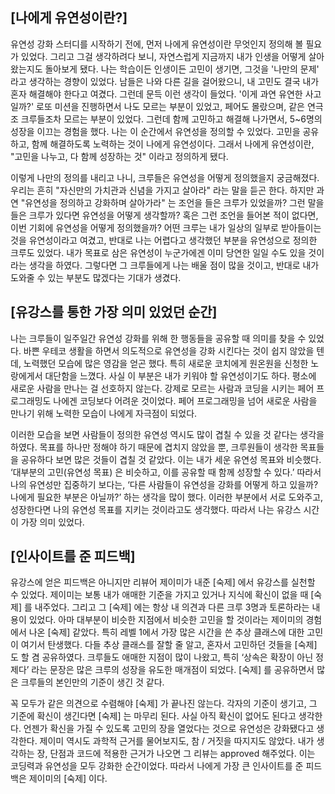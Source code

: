 ## [나에게 유연성이란?]

유연성 강화 스터디를 시작하기 전에, 먼저 나에게 유연성이란 무엇인지 정의해 볼 필요가 있었다. 그리고 그걸 생각하려다 보니, 자연스럽게 지금까지 내가 인생을 어떻게 살아왔는지도 돌아보게 됐다.
나는 학습이든 인생이든 고민이 생기면, 그것을 '나만의 문제' 라고 생각하는 경향이 있었다. 남들은 나와 다른 길을 걸어왔으니, 내 고민도 결국 내가 혼자 해결해야 한다고 여겼다. 그런데 문득 이런 생각이 들었다. '이게 과연 유연한 사고일까?' 로또 미션을 진행하면서 나도 모르는 부분이 있었고, 페어도 몰랐으며, 같은 연극 조 크루들조차 모르는 부분이 있었다. 그런데 함께 고민하고 해결해 나가면서, 5~6명의 성장을 이끄는 경험을 했다. 나는 이 순간에서 유연성을 정의할 수 있었다. 고민을 공유하고, 함께 해결하도록 노력하는 것이 나에게 유연성이다. 그래서 나에게 유연성이란, "고민을 나누고, 다 함께 성장하는 것" 이라고 정의하게 됐다. 

이렇게 나만의 정의를 내리고 나니, 크루들은 유연성을 어떻게 정의했을지 궁금해졌다. 우리는 흔히 "자신만의 가치관과 신념을 가지고 살아라" 라는 말을 듣곤 한다. 하지만 과연 "유연성을 정의하고 강화하며 살아가라" 는 조언을 들은 크루가 있었을까? 그런 말을 들은 크루가 있다면 유연성을 어떻게 생각할까? 혹은 그런 조언을 들어본 적이 없다면, 이번 기회에 유연성을 어떻게 정의했을까? 어떤 크루는 내가 일상의 일부로 받아들이는 것을 유연성이라고 여겼고, 반대로 나는 어렵다고 생각했던 부분을 유연성으로 정의한 크루도 있었다. 내가 목표로 삼은 유연성이 누군가에겐 이미 당연한 일일 수도 있을 것이라는 생각을 하였다. 그렇다면 그 크루들에게 나는 배울 점이 많을 것이고, 반대로 내가 도와줄 수 있는 부분도 많겠다는 기대가 생겼다.

## [유강스를 통한 가장 의미 있었던 순간]

나는 크루들이 일주일간 유연성 강화를 위해 한 행동들을 공유할 때 의미를 찾을 수 있었다. 바쁜 우테코 생활을 하면서 의도적으로 유연성을 강화 시킨다는 것이 쉽지 않았을 텐데, 노력했던 모습에 많은 영감을 얻곤 했다. 특히 새로운 코치에게 원온원을 신청한 노랑에게서 대단함을 느꼈다. 사실 이 부분은 내가 키워야 할 유연성이기도 하다. 평소에 새로운 사람을 만나는 걸 선호하지 않는다. 강제로 모르는 사람과 코딩을 시키는 페어 프로그래밍도 나에겐 코딩보다 어려운 것이었다. 페어 프로그래밍을 넘어 새로운 사람을 만나기 위해 노력한 모습이 나에게 자극점이 되었다. 

이러한 모습을 보면 사람들이 정의한 유연성 역시도 많이 겹칠 수 있을 것 같다는 생각을 하였다. 목표를 하나만 정해야 하기 때문에 겹치지 않았을 뿐, 크루원들이 생각한 목표들을 공유하다 보면 많은 것들이 겹칠 것 같았다. 이는 내가 세운 유연성 목표와 비슷했다. ‘대부분의 고민(유연성 목표) 은 비슷하고, 이를 공유할 때 함께 성장할 수 있다.’ 따라서 나의 유연성만 집중하기 보다는, ‘다른 사람들이 유연성을 강화를 어떻게 하고 있을까? 나에게 필요한 부분은 아닐까?’ 하는 생각을 많이 했다. 이러한 부분에서 서로 도와주고, 성장한다면 나의 유연성 목표를 지키는 것이라고도 생각했다. 따라서 나는 유강스 시간이 가장 의미 있었다.

## [인사이트를 준 피드백]

유강스에 얻은 피드백은 아니지만 리뷰어 제이미가 내준 [숙제] 에서 유강스를 실천할 수 있었다. 제이미는 보통 내가 애매한 기준을 가지고 있거나 지식에 확신이 없을 때 [숙제] 를 내주었다. 그리고 그 [숙제] 에는 항상 내 의견과 다른 크루 3명과 토론하라는 내용이 있었다. 아마 대부분이 비슷한 지점에서 비슷한 고민을 할 것이라는 제이미의 경험에서 나온 [숙제] 같았다. 특히 레벨 1에서 가장 많은 시간을 쓴 추상 클래스에 대한 고민이 여기서 탄생했다. 다들 추상 클래스를 잘할 줄 알고, 혼자서 고민하던 것들을 [숙제] 도 할 겸 공유하였다. 크루들도 애매한 지점이 많이 나왔고, 특히 ‘상속은 확장이 아닌 정제다’ 라는 문장은 많은 크루의 성장을 유도한 매개점이 되었다. [숙제] 를 공유하면서 많은 크루들의 본인만의 기준이 생긴 것 같다.

꼭 모두가 같은 의견으로 수렴해야 [숙제] 가 끝나진 않는다. 각자의 기준이 생기고, 그 기준에 확신이 생긴다면 [숙제] 는 마무리 된다. 사실 아직 확신이 없어도 된다고 생각한다. 언젠가 확신을 가질 수 있도록 고민의 장을 열었다는 것으로 유연성은 강화됐다고 생각한다. 제이미 역시도 과학적 근거를 물어보지도, 참 / 거짓을 따지지도 않았다. 내가 생각하는 장, 단점과 코드에 적용한 근거가 나오면 그 리뷰는 approved 해주었다. 이는 코딩력과 유연성을 모두 강화한 순간이었다. 따라서 나에게 가장 큰 인사이트를 준 피드백은 제이미의 [숙제] 이다.
